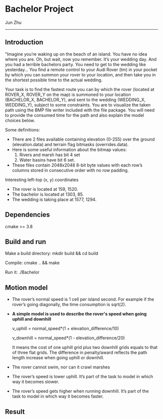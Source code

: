 # Bachelor Project

Jun Zhu

---

## Introduction

"Imagine you’re waking up on the beach of an island. You have no idea where you are. Oh, but wait, now you remember. It’s your wedding day. And you had a terrible bachelors party. You need to get to the wedding like yesterday… You find a remote control to your Audi Rover (tm) in your pocket by which you can summon your rover to your location, and then take you in the shortest possible time to the actual wedding.
 
Your task is to find the fastest route you can by which the rover (located at ROVER_X, ROVER_Y on the map) is summoned to your location (BACHELOR_X, BACHELOR_Y), and sent to the wedding (WEDDING_X, WEDDING_Y), subject to some constraints. You are to visualize the taken path using the BMP file writer included with the file package. You will need to provide the consumed time for the path and also explain the model choices below.
 
Some definitions:
 
- There are 2 files available containing elevation (0-255) over the ground (elevation.data) and terrain flag bitmasks (overrides.data). 
- Here is some useful information about the bitmap values:
  1. Rivers and marsh has bit 4 set
  2. Water basins have bit 6 set.
- These files contain 2048x2048 8-bit byte values with each row’s columns stored in consecutive order with no row padding.
 
Interesting left-top (x, y) coordinates
- The rover is located at 159, 1520.
- The bachelor is located at 1303, 85.
- The wedding is taking place at 1577, 1294.

## Dependencies

cmake >= 3.8

## Build and run

Make a build directory: mkdir build && cd build

Compile: cmake .. && make

Run it: ./Bachelor


## Motion model

- The rover’s normal speed is 1 cell per island second. For example if the rover’s going diagonally, the time consumption is sqrt(2).
- **A simple model is used to describe the rover's speed when going uphill and downhill**
  
  v_uphill = normal_speed*(1 + elevation_difference/10)
  
  v_downhill = normal_speed*(1 - elevation_difference/20)
  
  It means the cost of one uphill grid plus two downhill grids equals to that of three flat grids. The difference in penalty/award reflects the path length increase when going uphill or downhill.
  
- The rover cannot swim, nor can it crawl marshes
- The rover’s speed is lower uphill. It’s part of the task to model in which way it becomes slower.
- The rover’s speed gets higher when running downhill. It’s part of the task to model in which way it becomes faster.

## Result

